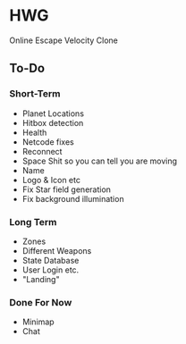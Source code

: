 # HWG

Online Escape Velocity Clone

## To-Do

### Short-Term

* Planet Locations
* Hitbox detection
* Health
* Netcode fixes
* Reconnect
* Space Shit so you can tell you are moving
* Name
* Logo & Icon etc
* Fix Star field generation
* Fix background illumination

### Long Term

* Zones
* Different Weapons
* State Database
* User Login etc.
* "Landing"

### Done For Now
* Minimap
* Chat